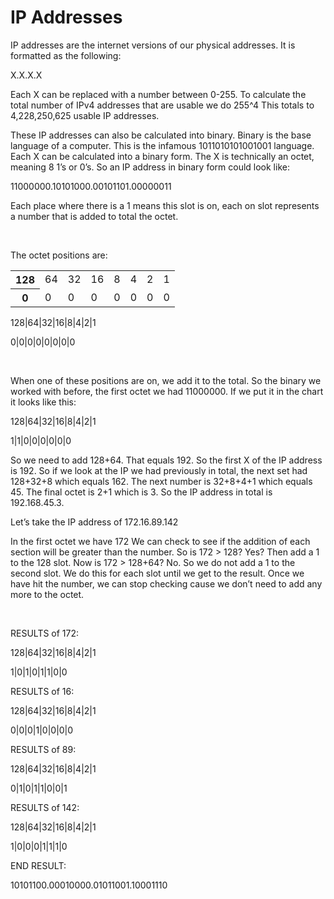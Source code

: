 # IP Addresses
IP addresses are the internet versions of our physical addresses. It is formatted as the following:

X.X.X.X

Each X can be replaced with a number between 0-255.
To calculate the total number of IPv4 addresses that are usable we do 255^4
This totals to 4,228,250,625 usable IP addresses.

These IP addresses can also be calculated into binary. Binary is the base language of a computer. This is the infamous 1011010101001001 language. Each X can be calculated into a binary form. The X is technically an octet, meaning 8 1’s or 0’s. So an IP address in binary form could look like:

11000000.10101000.00101101.00000011

Each place where there is a 1 means this slot is on, each on slot represents a number that is added to total the octet. 

&nbsp;

The octet positions are:

<table>
  <tr>
    <th>128</th>
    <td>64</td>
    <td>32</td>
    <td>16</td>
    <td>8</td>
    <td>4</td>
    <td>2</td>
    <td>1</td>
  </tr>
  <tr>
    <th>0</th>
    <td>0</td>
    <td>0</td>
    <td>0</td>
    <td>0</td>
    <td>0</td>
    <td>0</td>
    <td>0</td>
  </tr>
</table>

128|64|32|16|8|4|2|1

0|0|0|0|0|0|0|0

&nbsp;

When one of these positions are on, we add it to the total.
So the binary we worked with before, the first octet we had 11000000.
If we put it in the chart it looks like this:


128|64|32|16|8|4|2|1

1|1|0|0|0|0|0|0

So we need to add 128+64. That equals 192. So the first X of the IP address is 192.
So if we look at the IP we had previously in total, the next set had 128+32+8 which equals 162.
The next number is 32+8+4+1 which equals 45. The final octet is 2+1 which is 3. So the IP address in total is 192.168.45.3.


Let’s take the IP address of 172.16.89.142


In the first octet we have 172
We can check to see if the addition of each section will be greater than the number.
So is 172 > 128? Yes? Then add a 1 to the 128 slot. Now is 172 > 128+64? No. So we do not add a 1 to the second slot. We do this for each slot until we get to the result. Once we have hit the number, we can stop checking cause we don’t need to add any more to the octet. 

&nbsp;

RESULTS of 172:


128|64|32|16|8|4|2|1

1|0|1|0|1|1|0|0


RESULTS of 16:

128|64|32|16|8|4|2|1

0|0|0|1|0|0|0|0

RESULTS of 89:

128|64|32|16|8|4|2|1

0|1|0|1|1|0|0|1

RESULTS of 142:

128|64|32|16|8|4|2|1

1|0|0|0|1|1|1|0

END RESULT:

10101100.00010000.01011001.10001110
